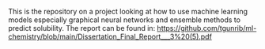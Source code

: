 This is the repository on a project looking at how to use machine learning models especially graphical neural networks and ensemble methods to predict solubility.
The report can be found in:
https://github.com/tgunrib/ml-chemistry/blob/main/Dissertation_Final_Report___3%20(5).pdf
